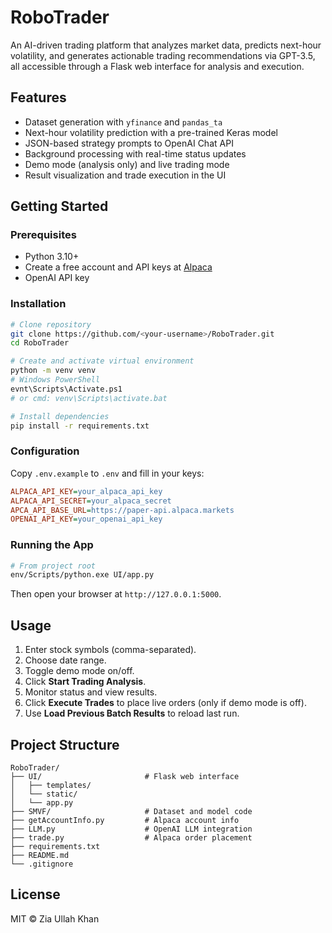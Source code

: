# RoboTrader

An AI-driven trading platform that analyzes market data, predicts next-hour volatility, and generates actionable trading recommendations via GPT-3.5, all accessible through a Flask web interface for analysis and execution.

## Features

- Dataset generation with `yfinance` and `pandas_ta`
- Next-hour volatility prediction with a pre-trained Keras model
- JSON-based strategy prompts to OpenAI Chat API
- Background processing with real-time status updates
- Demo mode (analysis only) and live trading mode
- Result visualization and trade execution in the UI

## Getting Started

### Prerequisites

- Python 3.10+
- Create a free account and API keys at [Alpaca](https://alpaca.markets)
- OpenAI API key

### Installation

```bash
# Clone repository
git clone https://github.com/<your-username>/RoboTrader.git
cd RoboTrader

# Create and activate virtual environment
python -m venv venv
# Windows PowerShell
evnt\Scripts\Activate.ps1
# or cmd: venv\Scripts\activate.bat

# Install dependencies
pip install -r requirements.txt
```

### Configuration

Copy `.env.example` to `.env` and fill in your keys:

```ini
ALPACA_API_KEY=your_alpaca_api_key
ALPACA_API_SECRET=your_alpaca_secret
APCA_API_BASE_URL=https://paper-api.alpaca.markets
OPENAI_API_KEY=your_openai_api_key
```

### Running the App

```bash
# From project root
env/Scripts/python.exe UI/app.py
```

Then open your browser at `http://127.0.0.1:5000`.

## Usage

1. Enter stock symbols (comma-separated).
2. Choose date range.
3. Toggle demo mode on/off.
4. Click **Start Trading Analysis**.
5. Monitor status and view results.
6. Click **Execute Trades** to place live orders (only if demo mode is off).
7. Use **Load Previous Batch Results** to reload last run.

## Project Structure

```
RoboTrader/
├── UI/                       # Flask web interface
│   ├── templates/
│   └── static/
│   └── app.py
├── SMVF/                     # Dataset and model code
├── getAccountInfo.py         # Alpaca account info
├── LLM.py                    # OpenAI LLM integration
├── trade.py                  # Alpaca order placement
├── requirements.txt
├── README.md
└── .gitignore
```

## License

MIT © Zia Ullah Khan
